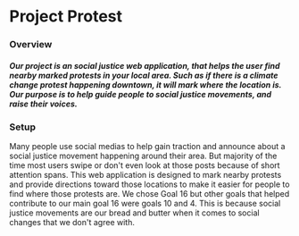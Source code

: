 # Project Protest

### Overview
##### Our project is an social justice web application, that helps the user find nearby marked protests in your local area. Such as if there is a climate change protest happening downtown, it will mark where the location is. Our purpose is to help guide people to social justice movements, and raise their voices.

### Setup
Many people use social medias to help gain traction and announce about a social justice movement happening around their area. But majority of the time most users swipe or don't even look at those posts because of short attention spans. This web application is designed to mark nearby protests and provide directions toward those locations to make it easier for people to find where those protests are. We chose Goal 16 but other goals that helped contribute to our main goal 16 were goals 10 and 4. This is because social justice movements are our bread and butter when it comes to social changes that we don't agree with.
